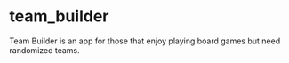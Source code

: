 # team_builder

Team Builder is an app for those that enjoy playing board games but need randomized teams.